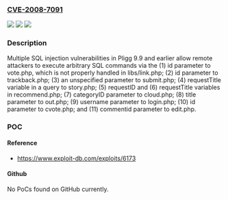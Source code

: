 ### [CVE-2008-7091](https://cve.mitre.org/cgi-bin/cvename.cgi?name=CVE-2008-7091)
![](https://img.shields.io/static/v1?label=Product&message=n%2Fa&color=blue)
![](https://img.shields.io/static/v1?label=Version&message=n%2Fa&color=blue)
![](https://img.shields.io/static/v1?label=Vulnerability&message=n%2Fa&color=brighgreen)

### Description

Multiple SQL injection vulnerabilities in Pligg 9.9 and earlier allow remote attackers to execute arbitrary SQL commands via the (1) id parameter to vote.php, which is not properly handled in libs/link.php; (2) id parameter to trackback.php; (3) an unspecified parameter to submit.php; (4) requestTitle variable in a query to story.php; (5) requestID and (6) requestTitle variables in recommend.php; (7) categoryID parameter to cloud.php; (8) title parameter to out.php; (9) username parameter to login.php; (10) id parameter to cvote.php; and (11) commentid parameter to edit.php.

### POC

#### Reference
- https://www.exploit-db.com/exploits/6173

#### Github
No PoCs found on GitHub currently.

